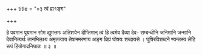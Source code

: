 +++
title = "०३ त्वं ह्य१ङ्ग"

+++

हे पवमान पूयमान सोम द्युमत्तमः अतिशयेन दीप्तिमान् त्वं हि त्वमेव दैव्या देव- सम्बन्धीनि जनिमानि जन्मानि देवानित्यर्थः तानभिलक्ष्य अमृतत्वाय तेषाममरणाय अङ्ग क्षिप्रं घोषयः शब्दायसे । घुषिरविशब्दने ण्यन्तस्य लेटि रूपं हियोगादनिघातः ॥ ३ ॥